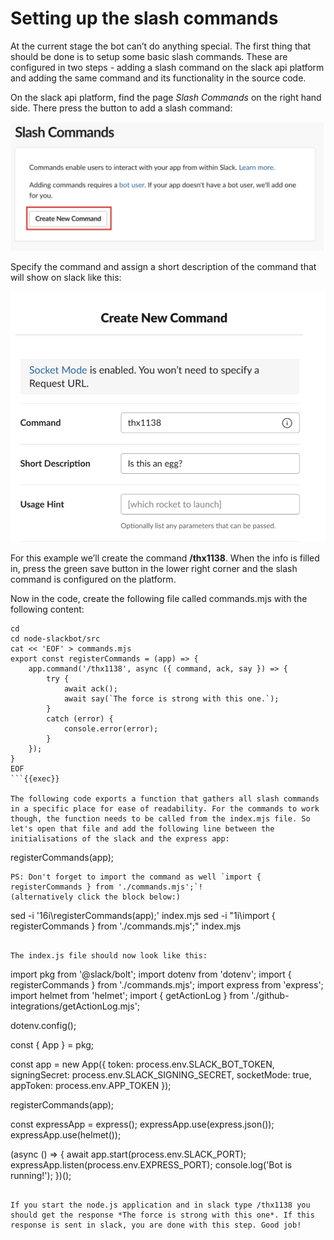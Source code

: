 # Setting up the slash commands
At the current stage the bot can’t do anything special. The first thing that should be done is to setup some basic slash commands. These are configured in two steps - adding a slash command on the slack api platform and adding the same command and its functionality in the source code.

On the slack api platform, find the page *Slash Commands* on the right hand side. There press the button to add a slash command:

<img src="../assets/slack_6.1.png">

Specify the command and assign a short description of the command that will show on slack like this:

<img src="../assets/slack_6.2.png">

For this example we’ll create the command **/thx1138**. When the info is filled in, press the green save button in the lower right corner and the slash command is configured on the platform.

Now in the code, create the following file called commands.mjs with the following content:

```
cd
cd node-slackbot/src
cat << 'EOF' > commands.mjs
export const registerCommands = (app) => {
    app.command('/thx1138', async ({ command, ack, say }) => {
        try {
            await ack();
            await say(`The force is strong with this one.`);
        }
        catch (error) {
            console.error(error);
        }
    });
}
EOF
```{{exec}}

The following code exports a function that gathers all slash commands in a specific place for ease of readability. For the commands to work though, the function needs to be called from the index.mjs file. So let's open that file and add the following line between the initialisations of the slack and the express app:
```
registerCommands(app);
```
PS: Don't forget to import the command as well `import { registerCommands } from './commands.mjs';`! 
(alternatively click the block below:)

```
sed -i '16i\registerCommands(app);' index.mjs
sed -i "1i\import { registerCommands } from './commands.mjs';" index.mjs

```{{exec}}

The index.js file should now look like this:

```
import pkg from '@slack/bolt';
import dotenv from 'dotenv';
import { registerCommands } from './commands.mjs';
import express from 'express';
import helmet from 'helmet';
import { getActionLog } from './github-integrations/getActionLog.mjs';


dotenv.config();


const { App } = pkg;


const app = new App({
    token: process.env.SLACK_BOT_TOKEN,
    signingSecret: process.env.SLACK_SIGNING_SECRET,
    socketMode: true,
    appToken: process.env.APP_TOKEN
});


registerCommands(app);


const expressApp = express();
expressApp.use(express.json());
expressApp.use(helmet());


(async () => {
    await app.start(process.env.SLACK_PORT);
    expressApp.listen(process.env.EXPRESS_PORT);
    console.log('Bot is running!');
})();
``` 

If you start the node.js application and in slack type /thx1138 you should get the response *The force is strong with this one*. If this response is sent in slack, you are done with this step. Good job!

